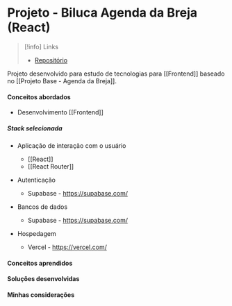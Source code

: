 # Projeto - Biluca Agenda da Breja (React)

> [!info] Links
> - [Repositório](https://github.com/BrunoBiluca/biluca-agenda-breja-react)

Projeto desenvolvido para estudo de tecnologias para [[Frontend]] baseado no [[Projeto Base - Agenda da Breja]].

#### Conceitos abordados

- Desenvolvimento [[Frontend]]

##### Stack selecionada

- Aplicação de interação com o usuário
	- [[React]]
	- [[React Router]]

- Autenticação
	- Supabase - https://supabase.com/

- Bancos de dados
	- Supabase - https://supabase.com/

- Hospedagem
	- Vercel - https://vercel.com/

#### Conceitos aprendidos



#### Soluções desenvolvidas



#### Minhas considerações